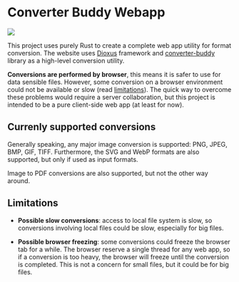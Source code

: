 # Converter Buddy Webapp
<a href="https://attilio-oliva.github.io/converter-buddy-webapp/">
    <img src="https://img.shields.io/badge/GitHub%20Pages-222222?style=for-the-badge&logo=GitHub%20Pages&logoColor=white" />
</a>


This project uses purely Rust to create a complete web app utility for format conversion. The website uses [Dioxus](https://dioxuslabs.com/) framework and [converter-buddy](https://github.com/attilio-oliva/converter-buddy) library as a high-level conversion utility.

  

**Conversions are performed by browser**, this means it is safer to use for data sensible files. However, some conversion on a browser environment could not be available or slow (read [limitations](#Limitations)). The quick way to overcome these problems would require a server collaboration, but this project is intended to be a pure client-side web app (at least for now).

## Currenly supported conversions
Generally speaking, any major image conversion is supported: PNG, JPEG, BMP, GIF, TIFF. Furthermore, the SVG and WebP formats are also supported, but only if used as input formats.

Image to PDF conversions are also supported, but not the other way around.


## Limitations

- **Possible slow conversions**: access to local file system is slow, so conversions involving local files could be slow, especially for big files.

- **Possible browser freezing**: some conversions could freeze the browser tab for a while. The browser reserve a single thread for any web app, so if a conversion is too heavy, the browser will freeze until the conversion is completed. This is not a concern for small files, but it could be for big files.